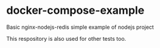 # docker-compose-example
Basic nginx-nodejs-redis
simple example of nodejs project

This respository is also used for other tests too.
